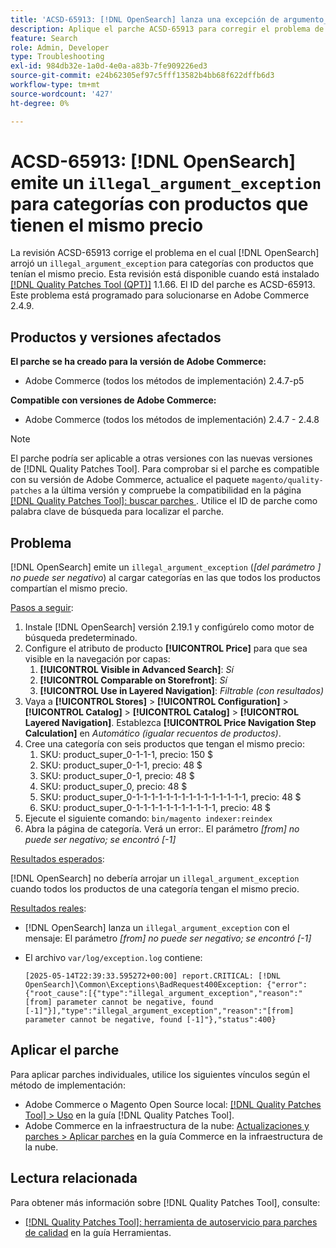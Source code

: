 ```yaml
---
title: 'ACSD-65913: [!DNL OpenSearch] lanza una excepción de argumento_ilegal para categorías con productos que tienen el mismo precio'
description: Aplique el parche ACSD-65913 para corregir el problema de Adobe Commerce en el que  [!DNL Opensearch] está generando una excepción de argumento ilegal ("[from] parámetro no puede ser negativo") en las categorías que contienen todos los productos con el mismo precio.
feature: Search
role: Admin, Developer
type: Troubleshooting
exl-id: 984db32e-1a0d-4e0a-a83b-7fe909226ed3
source-git-commit: e24b62305ef97c5fff13582b4bb68f622dffb6d3
workflow-type: tm+mt
source-wordcount: '427'
ht-degree: 0%

---
```


# ACSD-65913: [!DNL OpenSearch] emite un `illegal_argument_exception` para categorías con productos que tienen el mismo precio

La revisión ACSD-65913 corrige el problema en el cual [!DNL OpenSearch] arrojó un `illegal_argument_exception` para categorías con productos que tenían el mismo precio. Esta revisión está disponible cuando está instalado [[!DNL Quality Patches Tool (QPT)]](/help/tools/quality-patches-tool/quality-patches-tool-to-self-serve-quality-patches.md) 1.1.66. El ID del parche es ACSD-65913. Este problema está programado para solucionarse en Adobe Commerce 2.4.9.

## Productos y versiones afectados

**El parche se ha creado para la versión de Adobe Commerce:**

* Adobe Commerce (todos los métodos de implementación) 2.4.7-p5

**Compatible con versiones de Adobe Commerce:**

* Adobe Commerce (todos los métodos de implementación) 2.4.7 - 2.4.8

>[!NOTE]
>
>El parche podría ser aplicable a otras versiones con las nuevas versiones de [!DNL Quality Patches Tool]. Para comprobar si el parche es compatible con su versión de Adobe Commerce, actualice el paquete `magento/quality-patches` a la última versión y compruebe la compatibilidad en la página [[!DNL Quality Patches Tool]: buscar parches ](https://experienceleague.adobe.com/tools/commerce-quality-patches/index.html?lang=es). Utilice el ID de parche como palabra clave de búsqueda para localizar el parche.

## Problema

[!DNL OpenSearch] emite un `illegal_argument_exception` (*[del parámetro ] no puede ser negativo*) al cargar categorías en las que todos los productos compartían el mismo precio.

<u>Pasos a seguir</u>:

1. Instale [!DNL OpenSearch] versión 2.19.1 y configúrelo como motor de búsqueda predeterminado.
1. Configure el atributo de producto **[!UICONTROL Price]** para que sea visible en la navegación por capas:
   1. **[!UICONTROL Visible in Advanced Search]**: *Sí*
   1. **[!UICONTROL Comparable on Storefront]**: *Sí*
   1. **[!UICONTROL Use in Layered Navigation]**: *Filtrable (con resultados)*
1. Vaya a **[!UICONTROL Stores]** > **[!UICONTROL Configuration]** > **[!UICONTROL Catalog]** > **[!UICONTROL Catalog]** > **[!UICONTROL Layered Navigation]**. Establezca **[!UICONTROL Price Navigation Step Calculation]** en *Automático (igualar recuentos de productos)*.
1. Cree una categoría con seis productos que tengan el mismo precio:
   1. SKU: product_super_0-1-1-1, precio: 150 $
   1. SKU: product_super_0-1-1, precio: 48 $
   1. SKU: product_super_0-1, precio: 48 $
   1. SKU: product_super_0, precio: 48 $
   1. SKU: product_super_0-1-1-1-1-1-1-1-1-1-1-1-1-1-1-1, precio: 48 $
   1. SKU: product_super_0-1-1-1-1-1-1-1-1-1-1-1, precio: 48 $
1. Ejecute el siguiente comando:
   `bin/magento indexer:reindex`
1. Abra la página de categoría. Verá un error:.
   El parámetro *[from] no puede ser negativo; se encontró [-1]*

<u>Resultados esperados</u>:

[!DNL OpenSearch] no debería arrojar un `illegal_argument_exception` cuando todos los productos de una categoría tengan el mismo precio.

<u>Resultados reales</u>:

* [!DNL OpenSearch] lanza un `illegal_argument_exception` con el mensaje:
  El parámetro *[from] no puede ser negativo; se encontró [-1]*

* El archivo `var/log/exception.log` contiene:

  ```
  [2025-05-14T22:39:33.595272+00:00] report.CRITICAL: [!DNL OpenSearch]\Common\Exceptions\BadRequest400Exception: {"error":{"root_cause":[{"type":"illegal_argument_exception","reason":"[from] parameter cannot be negative, found [-1]"}],"type":"illegal_argument_exception","reason":"[from] parameter cannot be negative, found [-1]"},"status":400}
  ```

## Aplicar el parche

Para aplicar parches individuales, utilice los siguientes vínculos según el método de implementación:

* Adobe Commerce o Magento Open Source local: [[!DNL Quality Patches Tool] > Uso](/help/tools/quality-patches-tool/usage.md) en la guía [!DNL Quality Patches Tool].
* Adobe Commerce en la infraestructura de la nube: [Actualizaciones y parches > Aplicar parches](https://experienceleague.adobe.com/docs/commerce-cloud-service/user-guide/develop/upgrade/apply-patches.html?lang=es) en la guía Commerce en la infraestructura de la nube.

## Lectura relacionada

Para obtener más información sobre [!DNL Quality Patches Tool], consulte:

* [[!DNL Quality Patches Tool]: herramienta de autoservicio para parches de calidad](/help/tools/quality-patches-tool/quality-patches-tool-to-self-serve-quality-patches.md) en la guía Herramientas.
